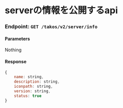 # serverの情報を公開するapi

### Endpoint: `GET /takos/v2/server/info`

#### Parameters

Nothing

#### Response

```javascript
{
    name: string,
    description: string,
    iconpath: string,
    version: string,
    status: true
}
```